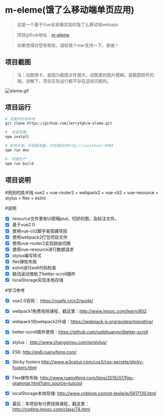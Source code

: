 # m-eleme(饿了么移动端单页应用)

> 这是一个基于Vue全家桶实现的饿了么移动端webapp

> 项目github地址：[m-eleme](https://github.com/JerryYgh/m-eleme)

> 如果觉得对您有帮助，请给我个star支持一下，谢谢！

##  项目截图

> 注：动图很卡，是因为截图文件很大，动图里的图片模糊，是截图软件的锅，谅解下，项目实际运行都不存在这些问题的。

![eleme.gif](./resource/eleme.gif)


##  项目运行
```bash
# 克隆项目到本地
git clone https://github.com/JerryYgh/m-eleme.git

#  安装依赖
npm install

# 本地开发，开启服务器，浏览器访问http://localhost:8080
npm run dev

#  构建生产
npm run build
```

##  项目说明

#用到的技术栈
vue2 + vue-router2 + webpack2 + vue-cli2 + vue-resource + stylus + flex + eslint

#说明
- [x] resource文件里有UI原稿psd，切好的图，及标注文件。
- [x] 基于vue2.0
- [x] 使用vue-cli2脚手架搭建项目
- [x] 使用webpack2打包项目文件
- [x] 使用vue-router2实现路由切换
- [x] 使用vue-resource进行数据请求
- [x] stylus编写样式
- [x] flex弹性布局
- [x] eslint进行es6代码检查
- [x] 联动滚动借助了better-scroll插件
- [x] localStorage实现本地存储

#学习参考
- [x] vue2.0官网： https://vuefe.cn/v2/guide/
- [x] webpack1免费视频课程，戳这里：http://www.imooc.com/learn/802
- [x] webpack1向webpack2升级：https://webpack.js.org/guides/migrating/
- [x] better-scroll插件使用：https://github.com/ustbhuangyi/better-scroll
- [x] stylus： http://www.zhangxinxu.com/jq/stylus/
- [x] ES6: http://es6.ruanyifeng.com/
- [x] Sticky footers http://www.w3cplus.com/css3/css-secrets/sticky-footers.html
- [x] Flex弹性布局: http://www.ruanyifeng.com/blog/2015/07/flex-grammar.html?utm_source=tuicool
- [x] localStorage本地存储: http://www.cnblogs.com/st-leslie/p/5617130.html
- [x] 最后：本项目有付费视频课程，戳这里：http://coding.imooc.com/class/74.html






